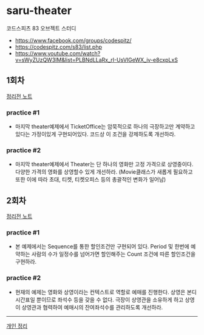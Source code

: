 # saru-theater
코드스피츠 83 오브젝트 스터디

* https://www.facebook.com/groups/codespitz/
* https://codespitz.com/s83/list.php
* https://www.youtube.com/watch?v=sWyZUzQW3IM&list=PLBNdLLaRx_rI-UsVIGeWX_iv-e8cxpLxS

## 1회차

[정리전 노트](lecture_01.md)

### practice #1
* 마지막 theater예제에서 TicketOffice는 암묵적으로 하나의 극장하고만 계약하고 있다는 가정이있게 구현되어있다. 코드상 이 조건을 강제하도록 개선하라.

### practice #2
* 마지막 theater예제에서 Theater는 단 하나의 영화만 고정 가격으로 상영중이다. 다양한 가격의 영화를 상영할수 있게 개선하라.
(Movie클래스가 새롭게 필요하고 또한 이에 따라 초대, 티켓, 티켓오피스 등의 총괄적인 변화가 일어남)

## 2회차

[정리전 노트](lecture_02.md)
### practice #1
* 본 예제에서는 Sequence를 통한 할인조건만 구현되어 있다. Period 및 한번에 예약하는 사람의 수가 일정수를 넘어가면 할인해주는 Count 조건에 따른 할인조건을 구현하라.

### practice #2
* 현재의 예제는 영화와 상영이라는 컨텍스트로 역할로 예매를 진행한다. 상영은 본디 시간표일 뿐이므로 좌석수 등을 갖을 수 없다. 극장이 상영관을 소유하게 하고 상영이 상영관과 협력하여 예매시의 잔여좌석수를 관리하도록 개선하라.

---

[개인 정리](private_note.md)
